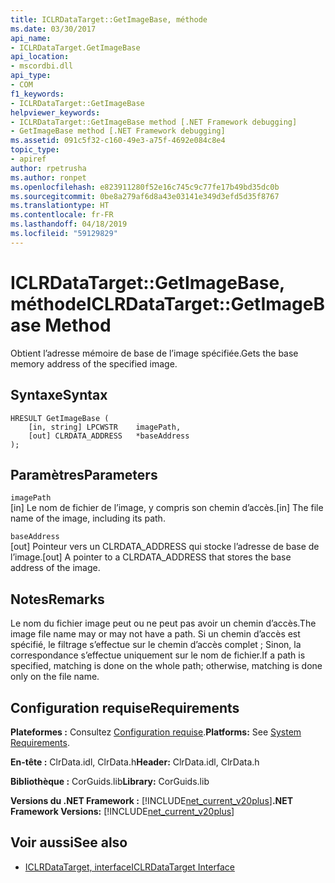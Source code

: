 ```yaml
---
title: ICLRDataTarget::GetImageBase, méthode
ms.date: 03/30/2017
api_name:
- ICLRDataTarget.GetImageBase
api_location:
- mscordbi.dll
api_type:
- COM
f1_keywords:
- ICLRDataTarget::GetImageBase
helpviewer_keywords:
- ICLRDataTarget::GetImageBase method [.NET Framework debugging]
- GetImageBase method [.NET Framework debugging]
ms.assetid: 091c5f32-c160-49e3-a75f-4692e084c8e4
topic_type:
- apiref
author: rpetrusha
ms.author: ronpet
ms.openlocfilehash: e823911280f52e16c745c9c77fe17b49bd35dc0b
ms.sourcegitcommit: 0be8a279af6d8a43e03141e349d3efd5d35f8767
ms.translationtype: HT
ms.contentlocale: fr-FR
ms.lasthandoff: 04/18/2019
ms.locfileid: "59129829"
---
```

# <a name="iclrdatatargetgetimagebase-method"></a><span data-ttu-id="c0421-102">ICLRDataTarget::GetImageBase, méthode</span><span class="sxs-lookup"><span data-stu-id="c0421-102">ICLRDataTarget::GetImageBase Method</span></span>
<span data-ttu-id="c0421-103">Obtient l’adresse mémoire de base de l’image spécifiée.</span><span class="sxs-lookup"><span data-stu-id="c0421-103">Gets the base memory address of the specified image.</span></span>  
  
## <a name="syntax"></a><span data-ttu-id="c0421-104">Syntaxe</span><span class="sxs-lookup"><span data-stu-id="c0421-104">Syntax</span></span>  
  
```  
HRESULT GetImageBase (  
    [in, string] LPCWSTR    imagePath,  
    [out] CLRDATA_ADDRESS   *baseAddress  
);  
```  
  
## <a name="parameters"></a><span data-ttu-id="c0421-105">Paramètres</span><span class="sxs-lookup"><span data-stu-id="c0421-105">Parameters</span></span>  
 `imagePath`  
 <span data-ttu-id="c0421-106">[in] Le nom de fichier de l’image, y compris son chemin d’accès.</span><span class="sxs-lookup"><span data-stu-id="c0421-106">[in] The file name of the image, including its path.</span></span>  
  
 `baseAddress`  
 <span data-ttu-id="c0421-107">[out] Pointeur vers un CLRDATA_ADDRESS qui stocke l’adresse de base de l’image.</span><span class="sxs-lookup"><span data-stu-id="c0421-107">[out] A pointer to a CLRDATA_ADDRESS that stores the base address of the image.</span></span>  
  
## <a name="remarks"></a><span data-ttu-id="c0421-108">Notes</span><span class="sxs-lookup"><span data-stu-id="c0421-108">Remarks</span></span>  
 <span data-ttu-id="c0421-109">Le nom du fichier image peut ou ne peut pas avoir un chemin d’accès.</span><span class="sxs-lookup"><span data-stu-id="c0421-109">The image file name may or may not have a path.</span></span> <span data-ttu-id="c0421-110">Si un chemin d’accès est spécifié, le filtrage s’effectue sur le chemin d’accès complet ; Sinon, la correspondance s’effectue uniquement sur le nom de fichier.</span><span class="sxs-lookup"><span data-stu-id="c0421-110">If a path is specified, matching is done on the whole path; otherwise, matching is done only on the file name.</span></span>  
  
## <a name="requirements"></a><span data-ttu-id="c0421-111">Configuration requise</span><span class="sxs-lookup"><span data-stu-id="c0421-111">Requirements</span></span>  
 <span data-ttu-id="c0421-112">**Plateformes :** Consultez [Configuration requise](../../../../docs/framework/get-started/system-requirements.md).</span><span class="sxs-lookup"><span data-stu-id="c0421-112">**Platforms:** See [System Requirements](../../../../docs/framework/get-started/system-requirements.md).</span></span>  
  
 <span data-ttu-id="c0421-113">**En-tête :** ClrData.idl, ClrData.h</span><span class="sxs-lookup"><span data-stu-id="c0421-113">**Header:** ClrData.idl, ClrData.h</span></span>  
  
 <span data-ttu-id="c0421-114">**Bibliothèque :** CorGuids.lib</span><span class="sxs-lookup"><span data-stu-id="c0421-114">**Library:** CorGuids.lib</span></span>  
  
 <span data-ttu-id="c0421-115">**Versions du .NET Framework :** [!INCLUDE[net_current_v20plus](../../../../includes/net-current-v20plus-md.md)]</span><span class="sxs-lookup"><span data-stu-id="c0421-115">**.NET Framework Versions:** [!INCLUDE[net_current_v20plus](../../../../includes/net-current-v20plus-md.md)]</span></span>  
  
## <a name="see-also"></a><span data-ttu-id="c0421-116">Voir aussi</span><span class="sxs-lookup"><span data-stu-id="c0421-116">See also</span></span>

- [<span data-ttu-id="c0421-117">ICLRDataTarget, interface</span><span class="sxs-lookup"><span data-stu-id="c0421-117">ICLRDataTarget Interface</span></span>](../../../../docs/framework/unmanaged-api/debugging/iclrdatatarget-interface.md)
